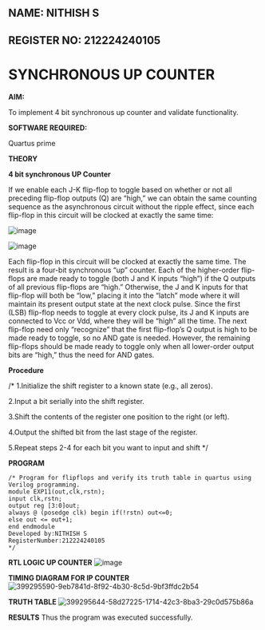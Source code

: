 ## NAME: NITHISH S 

## REGISTER NO: 212224240105

# SYNCHRONOUS UP COUNTER

**AIM:**

To implement 4 bit synchronous up counter and validate functionality.

**SOFTWARE REQUIRED:**

Quartus prime

**THEORY**

**4 bit synchronous UP Counter**

If we enable each J-K flip-flop to toggle based on whether or not all preceding flip-flop outputs (Q) are “high,” we can obtain the same counting sequence as the asynchronous circuit without the ripple effect, since each flip-flop in this circuit will be clocked at exactly the same time:

![image](https://github.com/naavaneetha/SYNCHRONOUS-UP-COUNTER/assets/154305477/d5db3fa0-e413-404c-b80e-b2f39d82e7e8)


![image](https://github.com/naavaneetha/SYNCHRONOUS-UP-COUNTER/assets/154305477/52cb61eb-d04b-442d-810c-31185a68410b)

Each flip-flop in this circuit will be clocked at exactly the same time.
The result is a four-bit synchronous “up” counter. Each of the higher-order flip-flops are made ready to toggle (both J and K inputs “high”) if the Q outputs of all previous flip-flops are “high.”
Otherwise, the J and K inputs for that flip-flop will both be “low,” placing it into the “latch” mode where it will maintain its present output state at the next clock pulse.
Since the first (LSB) flip-flop needs to toggle at every clock pulse, its J and K inputs are connected to Vcc or Vdd, where they will be “high” all the time.
The next flip-flop need only “recognize” that the first flip-flop’s Q output is high to be made ready to toggle, so no AND gate is needed.
However, the remaining flip-flops should be made ready to toggle only when all lower-order output bits are “high,” thus the need for AND gates.

**Procedure**

/* 1.Initialize the shift register to a known state (e.g., all zeros).

2.Input a bit serially into the shift register.

3.Shift the contents of the register one position to the right (or left).

4.Output the shifted bit from the last stage of the register.

5.Repeat steps 2-4 for each bit you want to input and shift */

**PROGRAM**
```
/* Program for flipflops and verify its truth table in quartus using Verilog programming. 
module EXP11(out,clk,rstn); 
input clk,rstn; 
output reg [3:0]out; 
always @ (posedge clk) begin if(!rstn) out<=0; 
else out <= out+1;
end endmodule
Developed by:NITHISH S 
RegisterNumber:212224240105
*/
```

**RTL LOGIC UP COUNTER**
![image](https://github.com/user-attachments/assets/c730962b-9b95-42d1-adbe-c8b3ad9dd78f)

**TIMING DIAGRAM FOR IP COUNTER**
![399295590-9eb7841d-8f92-4b30-8c5d-9bf3ffdc2b54](https://github.com/user-attachments/assets/76219200-8e5f-46cb-8ecd-88413b1904b6)

**TRUTH TABLE**
![399295644-58d27225-1714-42c3-8ba3-29c0d575b86a](https://github.com/user-attachments/assets/f5884733-31a9-4fe3-b8c5-be07f8b8179d)

**RESULTS**
Thus the program was executed successfully.
